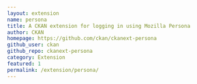```yaml
---
layout: extension
name: persona
title: A CKAN extension for logging in using Mozilla Persona
author: CKAN
homepage: https://github.com/ckan/ckanext-persona
github_user: ckan
github_repo: ckanext-persona
category: Extension
featured: 1
permalink: /extension/persona/
---
```



<Error getting README>
